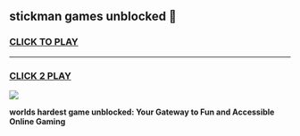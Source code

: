 
## stickman games unblocked 👋
<h3>
<a href="https://premium.freeplayer.one?title=stickman_games_unblocked&ref=12F">CLICK TO PLAY</a></h3>
<hr>

<h3>
<a href="https://premium.freeplayer.one?title=stickman_games_unblocked&ref=12F">CLICK 2 PLAY</a>
  
</h3>

<a href="https://premium.freeplayer.one?title=stickman_games_unblocked&ref=12F/"><img src="https://clearcache.store/games.png"></a>


**worlds hardest game unblocked: Your Gateway to Fun and Accessible Online Gaming**
